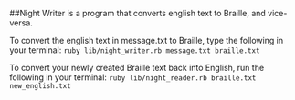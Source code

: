 ##Night Writer is a program that converts english text to Braille, and vice-versa.

To convert the english text in message.txt to Braille, type the following in your
terminal:
`ruby lib/night_writer.rb message.txt braille.txt`

To convert your newly created Braille text back into English, run the following in
your terminal:
`ruby lib/night_reader.rb braille.txt new_english.txt`

